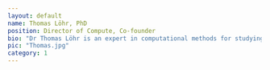 ```yaml
---
layout: default
name: Thomas Löhr, PhD
position: Director of Compute, Co-founder
bio: "Dr Thomas Löhr is an expert in computational methods for studying protein dynamics and interactions. Thomas will leverage his extensive experience in academia and industry to lead a computational team developing tools to characterise small-molecule binding to IDPs. Thomas is overseeing the integration of simulations and machine learning, as well as efforts to enhance user-friendliness. Additionally, Thomas is managing the company’s AI strategy and IT systems."
pic: "Thomas.jpg"
category: 1
---
```

